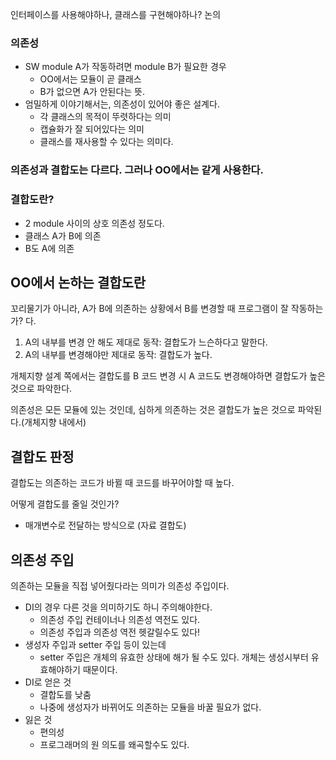인터페이스를 사용해야하나, 클래스를 구현해야하나? 논의
### 의존성
- SW module A가 작동하려면 module B가 필요한 경우 
  - OO에서는 모듈이 곧 클래스
  - B가 없으면 A가 안된다는 뜻.
- 엄밀하게 이야기해서는, 의존성이 있어야 좋은 설계다. 
  - 각 클래스의 목적이 뚜렷하다는 의미
  - 캡슐화가 잘 되어있다는 의미
  - 클래스를 재사용할 수 있다는 의미다. 

### 의존성과 결합도는 다르다. 그러나 OO에서는 같게 사용한다. 

### 결합도란? 
- 2 module 사이의 상호 의존성 정도다.
- 클래스 A가 B에 의존
- B도 A에 의존

## OO에서 논하는 결합도란
꼬리물기가 아니라, A가 B에 의존하는 상황에서 B를 변경할 때 프로그램이 잘 작동하는가? 다.

1. A의 내부를 변경 안 해도 제대로 동작: 결합도가 느슨하다고 말한다. 
2. A의 내부를 변경해야만 제대로 동작: 결합도가 높다.

개체지향 설계 쪽에서는 결합도를 B 코드 변경 시 A 코드도 변경해야하면 결합도가 높은 것으로 파악한다. 

의존성은 모든 모듈에 있는 것인데, 심하게 의존하는 것은 결합도가 높은 것으로 파악된다.(개체지향 내에서)

## 결합도 판정
결합도는 의존하는 코드가 바뀔 때 코드를 바꾸어야할 때 높다. 

어떻게 결합도를 줄일 것인가? 
- 매개변수로 전달하는 방식으로 (자료 결합도)

## 의존성 주입
의존하는 모듈을 직접 넣어줬다라는 의미가 의존성 주입이다. 
- DI의 경우 다른 것을 의미하기도 하니 주의해야한다. 
  - 의존성 주입 컨테이너나 의존성 역전도 있다.
  - 의존성 주입과 의존성 역전 헷갈릴수도 있다! 
- 생성자 주입과 setter 주입 등이 있는데
  - setter 주입은 개체의 유효한 상태에 해가 될 수도 있다. 개체는 생성시부터 유효해야하기 때문이다. 
- DI로 얻은 것
  - 결합도를 낮춤
  - 나중에 생성자가 바뀌어도 의존하는 모듈을 바꿀 필요가 없다. 
- 잃은 것
  - 편의성 
  - 프로그래머의 원 의도를 왜곡할수도 있다. 
